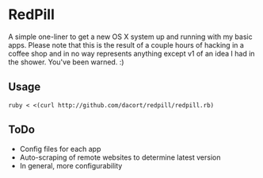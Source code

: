 RedPill
=============

A simple one-liner to get a new OS X system up and running with my basic apps. Please note that this is the result of a couple hours of hacking in a coffee shop and in no way represents anything except v1 of an idea I had in the shower. You've been warned. :)

Usage
-------

`ruby < <(curl http://github.com/dacort/redpill/redpill.rb)`

ToDo
-------

* Config files for each app
* Auto-scraping of remote websites to determine latest version
* In general, more configurability